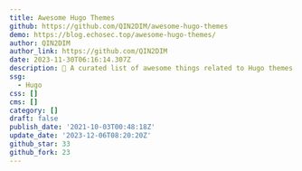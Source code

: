 ```yaml
---
title: Awesome Hugo Themes
github: https://github.com/QIN2DIM/awesome-hugo-themes
demo: https://blog.echosec.top/awesome-hugo-themes/
author: QIN2DIM
author_link: https://github.com/QIN2DIM
date: 2023-11-30T06:16:14.307Z
description: ‍🏍 A curated list of awesome things related to Hugo themes.
ssg:
  - Hugo
css: []
cms: []
category: []
draft: false
publish_date: '2021-10-03T00:48:18Z'
update_date: '2023-12-06T08:20:20Z'
github_star: 33
github_fork: 23
---
```

